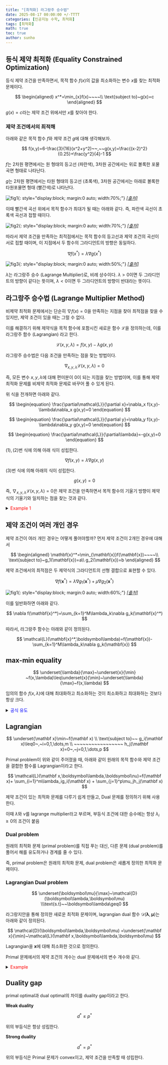 ```yaml
---
title: "[최적화] 라그랑주 승수법"
date: 2025-08-17 00:00:00 +/-TTTT
categories: [인공지능 수학, 최적화]
tags: [최적화]
math: true
toc: true
author: sunho
---
```


## 등식 제약 최적화 (Equality Constrained Optimization)

등식 제약 조건을 만족하면서, 목적 함수 $f(x)$의 값을 최소화하는 변수 $x$를 찾는 최적화 문제이다.

$$
\begin{aligned}
x^*=\min_{x}f(x)~~~~\\
\text{subject to}~g(x)=c
\end{aligned}
$$

$g(x)=c$라는 제약 조건 위에서만 $x$를 찾아야 한다.

### 제약 조건에서의 최적해

아래와 같은 목적 함수 $f$와 제약 조건 $g$에 대해 생각해보자.

$$
f(x,y)=6-\frac{3}{16}(x^2+y^2)~~,~~g(x,y)=\frac{(x-2)^2}{0.25}+\frac{y^2}{4}-1
$$

$f$는 2차원 평면에서는 원 형태의 등고선 (파란색), 3차원 공간에서는 위로 볼록한 포물곡면 형태로 나타난다.

$g$는 2차원 평면에서는 타원 형태의 등고선 (초록색), 3차원 공간에서는 아래로 볼록한 타원포물면 형태 (빨간색)로 나타난다.

![fig1](mlm/o17-1.png){: style="display:block; margin:0 auto; width:70%;"}
_[[출처]](https://www.geogebra.org/m/hmcfh5cq)_

이때 빨간색 곡선 위에서 목적 함수가 최대가 될 때는 아래와 같다. 즉, 파란색 곡선이 초록색 곡선과 접할 때이다.

![fig2](mlm/o17-2.png){: style="display:block; margin:0 auto; width:70%;"}
_[[출처]](https://www.geogebra.org/m/hmcfh5cq)_

따라서 제약 조건을 만족하는 최적점에서는 목적 함수의 등고선과 제약 조건의 곡선이 서로 접할 때이며, 이 지점에서 두 함수의 그라디언트의 방향은 동일하다.

$$
\nabla f(x^*)=\lambda\nabla g(x^*)
$$

![fig3](mlm/o17-3.png){: style="display:block; margin:0 auto; width:50%;"}
_[[출처]](https://www.geogebra.org/m/hmcfh5cq)_

$\lambda$는 라그랑주 승수 (Lagrange Multiplier)로, 비례 상수이다. $\lambda>0$이면 두 그라디언트의 방향이 같다는 뜻이며, $\lambda<0$이면 두 그라디언트의 방향이 반대라는 뜻이다.

## 라그랑주 승수법 (Lagrange Multiplier Method)

비제약 최적화 문제에서는 단순히 $\nabla f(x)=0$을 만족하는 지점을 찾아 최적점을 찾을 수 있지만, 제약 조건이 있을 때는 그럴 수 없다.

이를 해결하기 위해 제약식을 목적 함수에 포함시킨 새로운 함수 $\mathcal{L}$을 정의하는데, 이를 라그랑주 함수 (Lagrangian) 라고 한다.

$$
\mathcal{L}(x,y,\lambda)=f(x,y)-\lambda g(x,y)
$$

라그랑주 승수법은 다음 조건을 만족하는 점을 찾는 방법이다.

$$
\nabla_{x,y,\lambda}\mathcal{L}(x,y,\lambda)=0
$$

즉, 모든 변수 $x,y,\lambda$에 대해 편미분이 0이 되는 지점을 찾는 방법이며, 이를 통해 제약 최적화 문제를 비제약 최적화 문제로 바꾸어 풀 수 있게 된다.

위 식을 전개하면 아래와 같다.

$$
\begin{equation}
\frac{\partial\mathcal{L}}{\partial x}=\nabla_x f(x,y)-\lambda\nabla_x g(x,y)=0
\end{equation}
$$

$$
\begin{equation}
\frac{\partial\mathcal{L}}{\partial y}=\nabla_y f(x,y)-\lambda\nabla_y g(x,y)=0
\end{equation}
$$

$$
\begin{equation}
\frac{\partial\mathcal{L}}{\partial\lambda}=-g(x,y)=0
\end{equation}
$$

$(1), (2)$번 식에 의해 아래 식이 성립한다.

$$
\nabla f(x,y)=\lambda\nabla g(x,y)
$$ 

$(3)$번 식에 의해 아래의 식이 성립한다.

$$
g(x,y)=0
$$

즉, $\nabla_{x,y,\lambda}\mathcal{L}(x,y,\lambda)=0$은 제약 조건을 만족하면서 목적 함수의 기울기 방향이 제약식의 기울기와 일치하는 점을 찾는 것과 같다.

<details>
<summary><font color='#FF0000'>Example 1</font></summary>
<div markdown="1">



</div>
</details>

## 제약 조건이 여러 개인 경우

제약 조건이 여러 개인 경우는 어떻게 풀어야할까? 먼저 제약 조건이 2개인 경우에 대해서

$$
\begin{aligned}
\mathbf{x}^*=\min_{\mathbf{x}}f(\mathbf{x})~~~~\\
\text{subject to}~g_1(\mathbf{x})=a\\
g_2(\mathbf{x})=b
\end{aligned}
$$

제약 조건에서의 최적점은 두 제약식의 그라디언트의 선형 결합으로 표현할 수 있다.

$$
\nabla f(\mathbf{x}^*)=\lambda\nabla g_1(\mathbf{x}^*)+\mu\nabla g_2(\mathbf{x}^*)
$$

![fig1](mlm/o17-4.png){: style="display:block; margin:0 auto; width:60%;"}
_[[출처]](https://www.geogebra.org/m/hmcfh5cq)_

이를 일반화하면 아래와 같다.

$$
\nabla f(\mathbf{x}^*)=\sum_{k=1}^M\lambda_k\nabla g_k(\mathbf{x}^*)
$$

따라서, 라그랑주 함수는 아래와 같이 정의된다.

$$
\mathcal{L}(\mathbf{x}^*,\boldsymbol\lambda)=f(\mathbf{x})-\sum_{k=1}^M\lambda_k\nabla g_k(\mathbf{x})
$$

## max-min equality

$$
\underset{\lambda}{\max}~\underset{x}{\min} ~f(x,\lambda)\leq\underset{x}{\min}~\underset{\lambda}{\max}~f(x,\lambda)
$$

임의의 함수 $f(x,\lambda)$에 대해 최대화하고 최소화하는 것이 최소화하고 최대화하는 것보다 항상 크다.

<details>
<summary><font color='blue'>공식 유도</font></summary>
<div markdown="1">

1. $g(x,\lambda):=\underset{x}{\min} ~f(x,\lambda)$
2. $g(x,\lambda)\leq f(x,\lambda)$
3. $\underset{\lambda}{\max} ~g(x,\lambda)\leq\underset{\lambda}{\max} ~f(x,\lambda)$
4. $\underset{\lambda}{\max} ~g(x,\lambda)\leq\underset{x}{\min} ~\underset{\lambda}{\max} ~f(x,\lambda)$

</div>
</details>

## Lagrangian

$$
\underset{\mathbf x}\min~f(\mathbf x)
\\
\text{subject to}~~
g_i(\mathbf x)\leq0~,~i=0,1,\dots,m
\\ ~~~~~~~~~~~~~~~~~
h_j(\mathbf x)=0~,~j=0,1,\dots,p
$$

Primal problem이 위와 같이 주어졌을 때, 아래와 같이 원래의 목적 함수와 제약 조건을 결합한 함수를 Lagrangian이라고 한다.

$$
\mathcal{L}(\mathbf x,\boldsymbol\lambda,\boldsymbol\nu)=f(\mathbf x)+
\sum_{i=1}^m\lambda_ig_i(\mathbf x)
+
\sum_{j=1}^p\mu_jh_j(\mathbf x)
$$

제약 조건이 있는 최적화 문제를 다루기 쉽게 만들고, Dual 문제를 정의하기 위해 사용한다.

이때 $\lambda$와 $\nu$를 lagrange multiplier라고 부르며, 부등식 조건에 대한 승수에는 항상 $\lambda_i\geq0$의 조건이 붙음

### Dual problem

원래의 최적화 문제 (primal problem)를 직접 푸는 대신, 다른 문제 (dual problem)를 풀어서 해를 유도하거나 경계를 줄 수 있다.

즉, primal problem은 원래의 최적화 문제, dual problem은 새롭게 정의한 최적화 문제이다.

### Lagrangian Dual problem

$$
\underset{\boldsymbol\mu}{\max}~\mathcal{D}(\boldsymbol\lambda,\boldsymbol\mu)
\\\text{s.t}~~\boldsymbol\lambda\geq0
$$

라그랑지안을 통해 정의한 새로운 최적화 문제이며, lagrangian dual 함수 $\mathcal{D}(\boldsymbol\lambda,\boldsymbol\mu)$는 아래와 같이 정의된다.

$$
\mathcal{D}(\boldsymbol\lambda,\boldsymbol\mu)
=\underset{\mathbf x}{\min}~\mathcal{L}(\mathbf x,\boldsymbol\lambda,\boldsymbol\mu)
$$

Lagrangian을 $\mathbf x$에 대해 최소화한 것으로 정의한다.

Primal 문제에서의 제약 조건의 개수는 dual 문제에서의 변수 개수와 같다.

<details>
<summary><font color='red'>Example</font></summary>
<div markdown="1">

![fig1](mlm/o17-1.png){: style="display:block; margin:0 auto; width:60%;"}
_[[출처]](https://www.youtube.com/watch?v=CodLsdbfjvI)_

---

**1. Lagrangian 함수를 정의한다.**

$$
\mathcal{L}(x,y,\lambda)=\frac{1}{2}(x^2+y^2)+\lambda(x+y-1)
$$

**2. Dual 함수를 정의한다.**

$$
\mathcal{D}(\lambda)=\underset{x,y}\min~\mathcal{L}(x,y,\lambda)=
\underset{x,y}\min~\big(\frac{1}{2}(x^2+y^2)+\lambda(x+y-1)\big)=-\lambda^2-\lambda
$$

**3. Dual problem의 해를 구한다.**

$$
\underset{\lambda}\max~\mathcal{D}(\lambda)=\underset{\lambda}\max~(-\lambda^2-\lambda)=\frac{1}{4}=d^*
$$

**4. Lower bound on the primal optimal**

$$
\underset{x,y}\min~\underset{\lambda}\max~\mathcal{L}(x,y,\lambda)\geq
\underset{\lambda}\max~\mathcal{D}(\lambda)=\frac{1}{4}
~\rightarrow~p^*\geq\frac{1}{4}
$$

</div>
</details>

## Duality gap

primal optimal과 dual optimal의 차이를 duality gap이라고 한다.

**Weak duality**

$$
d^*\leq p^*
$$

위의 부등식은 항상 성립한다.

**Strong duality**

$$
d^*=p^*
$$

위의 부등식은 Primal 문제가 convex이고, 제약 조건을 만족할 때 성립한다.
